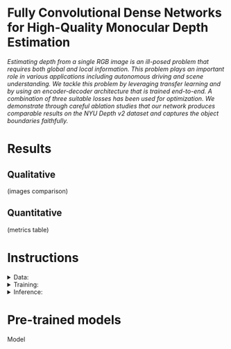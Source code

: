 # Fully Convolutional Dense Networks for High-Quality Monocular Depth Estimation


 *Estimating depth from a single RGB image is an ill-posed problem that requires both global and local information. This problem plays an important role in various applications including autonomous driving and scene understanding. We tackle this problem by leveraging transfer learning and by using an encoder-decoder architecture that is trained end-to-end. A combination of three suitable losses has been used for optimization. We demonstrate through careful ablation studies that our network produces comparable results on the NYU Depth v2 dataset and captures the object boundaries faithfully.*


# Results


## Qualitative

(images comparison)

## Quantitative


(metrics table)

# Instructions

<details>
<summary>
Data:
</summary>
</details>

<details>
<summary>
Training:
</summary>
</details>

<details>
<summary>
Inference:
</summary>
</details>

# Pre-trained models

Model
